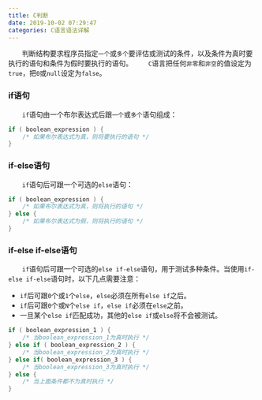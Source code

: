 ```yaml
---
title: C判断
date: 2019-10-02 07:29:47
categories: C语言语法详解
---
```

&emsp;&emsp;判断结构要求程序员指定`一个`或`多个`要评估或测试的条件，以及条件为真时要执行的语句和条件为假时要执行的语句。
&emsp;&emsp;`C`语言把任何`非零`和`非空`的值设定为`true`，把`0`或`null`设定为`false`。

### if语句

&emsp;&emsp;`if`语句由一个布尔表达式后跟`一个`或`多个`语句组成：

``` cpp
if ( boolean_expression ) {
    /* 如果布尔表达式为真，则将要执行的语句 */
}
```

### if-else语句

&emsp;&emsp;`if`语句后可跟一个可选的`else`语句：

``` cpp
if ( boolean_expression ) {
    /* 如果布尔表达式为真，则将执行的语句 */
} else {
    /* 如果布尔表达式为假，则将执行的语句 */
}
```

### if-else if-else语句

&emsp;&emsp;`if`语句后可跟一个可选的`else if-else`语句，用于测试多种条件。当使用`if-else if-else`语句时，以下几点需要注意：

- `if`后可跟`0`个或`1`个`else`，`else`必须在所有`else if`之后。
- `if`后可跟`0`个或`N`个`else if`，`else if`必须在`else`之前。
- 一旦某个`else if`匹配成功，其他的`else if`或`else`将不会被测试。

``` cpp
if ( boolean_expression_1 ) {
    /* 当boolean_expression_1为真时执行 */
} else if ( boolean_expression_2 ) {
    /* 当boolean_expression_2为真时执行 */
} else if( boolean_expression_3 ) {
    /* 当boolean_expression_3为真时执行 */
} else {
    /* 当上面条件都不为真时执行 */
}
```